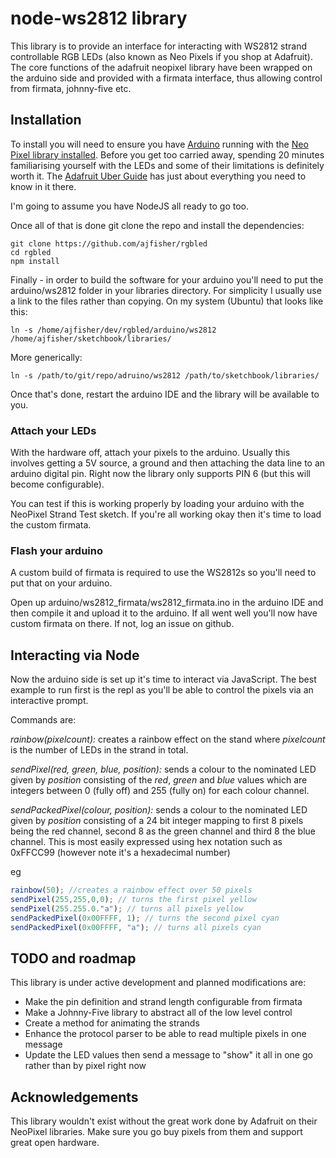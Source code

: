 # node-ws2812 library

This library is to provide an interface for interacting with WS2812 strand controllable RGB LEDs (also known as Neo Pixels if you shop at Adafruit). The core functions of the adafruit neopixel library have been wrapped on the arduino side and provided with a firmata interface, thus allowing control from firmata, johnny-five etc.

## Installation

To install you will need to ensure you have [Arduino](http://arduino.cc/en/Guide/HomePage) running with the [Neo Pixel library installed](http://learn.adafruit.com/adafruit-neopixel-uberguide/arduino-library). Before you get too carried away, spending 20 minutes familiarising yourself with the LEDs and some of their limitations is definitely worth it. The [Adafruit Uber Guide](http://learn.adafruit.com/adafruit-neopixel-uberguide/overview) has just about everything you need to know in it there.

I'm going to assume you have NodeJS all ready to go too.

Once all of that is done git clone the repo and install the dependencies:

```
git clone https://github.com/ajfisher/rgbled
cd rgbled
npm install
```

Finally - in order to build the software for your arduino you'll need to put the arduino/ws2812 folder in your libraries directory. For simplicity I usually use a link to the files rather than copying. On my system (Ubuntu) that looks like this:

```
ln -s /home/ajfisher/dev/rgbled/arduino/ws2812 /home/ajfisher/sketchbook/libraries/
```

More generically:

```
ln -s /path/to/git/repo/adruino/ws2812 /path/to/sketchbook/libraries/
```

Once that's done, restart the arduino IDE and the library will be available to you.

### Attach your LEDs

With the hardware off, attach your pixels to the arduino. Usually this involves getting a 5V source, a ground and then attaching the data line to an arduino digital pin. Right now the library only supports PIN 6 (but this will become configurable).

You can test if this is working properly by loading your arduino with the NeoPixel Strand Test sketch. If you're all working okay then it's time to load the custom firmata.

### Flash your arduino

A custom build of firmata is required to use the WS2812s so you'll need to put that on your arduino.

Open up arduino/ws2812_firmata/ws2812_firmata.ino in the arduino IDE and then compile it and upload it to the arduino. If all went well you'll now have custom firmata on there. If not, log an issue on github.

## Interacting via Node

Now the arduino side is set up it's time to interact via JavaScript. The best example to run first is the repl as you'll be able to control the pixels via an interactive prompt.

Commands are:

*rainbow(pixelcount):* creates a rainbow effect on the stand where _pixelcount_ is the number of LEDs in the strand in total.

*sendPixel(red, green, blue, position):* sends a colour to the nominated LED given by _position_ consisting of the _red_, _green_ and _blue_ values which are integers between 0 (fully off) and 255 (fully on) for each colour channel.

*sendPackedPixel(colour, position):* sends a colour to the nominated LED given by _position_ consisting of a 24 bit integer mapping to first 8 pixels being the red channel, second 8 as the green channel and third 8 the blue channel. This is most easily expressed using hex notation such as 0xFFCC99 (however note it's a hexadecimal number)

eg

```javascript
rainbow(50); //creates a rainbow effect over 50 pixels
sendPixel(255,255,0,0); // turns the first pixel yellow
sendPixel(255.255.0."a"); // turns all pixels yellow
sendPackedPixel(0x00FFFF, 1); // turns the second pixel cyan
sendPackedPixel(0x00FFFF, "a"); // turns all pixels cyan
```

## TODO and roadmap

This library is under active development and planned modifications are:

* Make the pin definition and strand length configurable from firmata
* Make a Johnny-Five library to abstract all of the low level control
* Create a method for animating the strands
* Enhance the protocol parser to be able to read multiple pixels in one message
* Update the LED values then send a message to "show" it all in one go rather than by pixel right now

## Acknowledgements

This library wouldn't exist without the great work done by Adafruit on their NeoPixel libraries. Make sure you go buy pixels from them and support great open hardware.